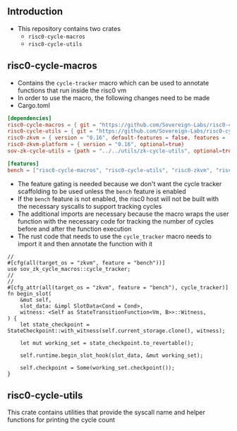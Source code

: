 ## Introduction
* This repository contains two crates 
  * `risc0-cycle-macros`
  * `risc0-cycle-utils`

## risc0-cycle-macros
* Contains the `cycle-tracker` macro which can be used to annotate functions that run inside the risc0 vm
* In order to use the macro, the following changes need to be made
* Cargo.toml
```toml
[dependencies]
risc0-cycle-macros = { git = "https://github.com/Sovereign-Labs/risc0-cycle-macros.git", rev="362a5a7", optional = true }
risc0-cycle-utils = { git = "https://github.com/Sovereign-Labs/risc0-cycle-macros.git", rev="362a5a7", optional = true }
risc0-zkvm = { version = "0.16", default-features = false, features = ["std"], optional=true}
risc0-zkvm-platform = { version = "0.16", optional=true}
sov-zk-cycle-utils = {path = "../../utils/zk-cycle-utils", optional=true}

[features]
bench = ["risc0-cycle-macros", "risc0-cycle-utils", "risc0-zkvm", "risc0-zkvm-platform"]
```
* The feature gating is needed because we don't want the cycle tracker scaffolding to be used unless the `bench` feature is enabled
* If the `bench` feature is not enabled, the risc0 host will not be built with the necessary syscalls to support tracking cycles
* The additional imports are necessary because the macro wraps the user function with the necessary code for tracking the number of cycles before and after the function execution
* The rust code that needs to use the `cycle_tracker` macro needs to import it and then annotate the function with it
```rust,ignore
//
#[cfg(all(target_os = "zkvm", feature = "bench"))]
use sov_zk_cycle_macros::cycle_tracker;
// 
//
#[cfg_attr(all(target_os = "zkvm", feature = "bench"), cycle_tracker)]
fn begin_slot(
    &mut self,
    slot_data: &impl SlotData<Cond = Cond>,
    witness: <Self as StateTransitionFunction<Vm, B>>::Witness,
) {
    let state_checkpoint = StateCheckpoint::with_witness(self.current_storage.clone(), witness);

    let mut working_set = state_checkpoint.to_revertable();

    self.runtime.begin_slot_hook(slot_data, &mut working_set);

    self.checkpoint = Some(working_set.checkpoint());
}
```

## risc0-cycle-utils
This crate contains utilities that provide the syscall name and helper functions for printing the cycle count